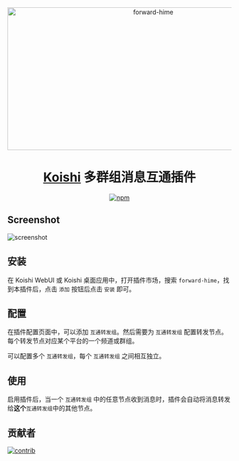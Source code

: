 <div align="center">
<img src="https://socialify.git.ci/Nigh/forward-hime/image?description=1&logo=https%3A%2F%2Fraw.githubusercontent.com%2FNigh%2Fforward-hime%2Fmain%2Fassets%2Flogo.png&name=1&pattern=Plus&theme=Auto" alt="forward-hime" width="640" height="320" />

# [Koishi](https://koishi.chat) 多群组消息互通插件

[![npm](https://img.shields.io/npm/v/koishi-plugin-forward-hime?style=flat-square)](https://www.npmjs.com/package/koishi-plugin-forward-hime)

</div>

## Screenshot

![screenshot](https://github.com/Nigh/forward-hime/assets/1407471/796b4f1c-c828-438c-85e9-71379c6c7e21)

## 安装

在 Koishi WebUI 或 Koishi 桌面应用中，打开插件市场，搜索 `forward-hime`，找到本插件后，点击 `添加` 按钮后点击 `安装` 即可。

## 配置

在插件配置页面中，可以添加 `互通转发组`。然后需要为 `互通转发组` 配置转发节点。每个转发节点对应某个平台的一个频道或群组。

可以配置多个 `互通转发组`，每个 `互通转发组` 之间相互独立。

## 使用

启用插件后，当一个 `互通转发组` 中的任意节点收到消息时，插件会自动将消息转发给**这个**`互通转发组`中的其他节点。

## 贡献者

[![contrib](https://contrib.rocks/image?repo=Nigh/forward-hime)](https://github.com/Nigh/forward-hime/graphs/contributors)

